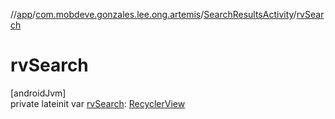 //[app](../../../index.md)/[com.mobdeve.gonzales.lee.ong.artemis](../index.md)/[SearchResultsActivity](index.md)/[rvSearch](rv-search.md)

# rvSearch

[androidJvm]\
private lateinit var [rvSearch](rv-search.md): [RecyclerView](https://developer.android.com/reference/kotlin/androidx/recyclerview/widget/RecyclerView.html)
